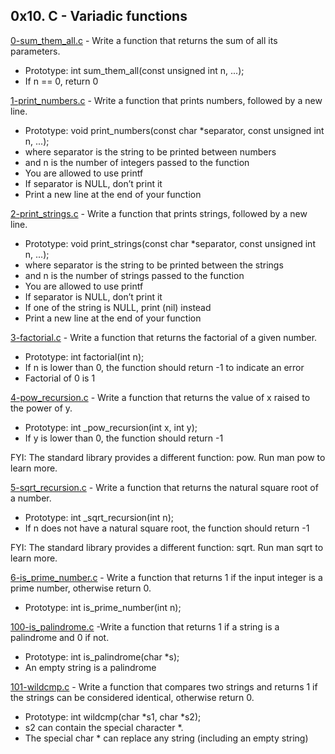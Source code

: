 ## 0x10. C - Variadic functions

[0-sum_them_all.c](./0-sum_them_all.c) - Write a function that returns the sum of all its parameters.

- Prototype: int sum_them_all(const unsigned int n, ...);
- If n == 0, return 0

[1-print_numbers.c](./1-print_numbers.c) - Write a function that prints numbers, followed by a new line.

- Prototype: void print_numbers(const char \*separator, const unsigned int n, ...);
- where separator is the string to be printed between numbers
- and n is the number of integers passed to the function
- You are allowed to use printf
- If separator is NULL, don’t print it
- Print a new line at the end of your function

[2-print_strings.c](./2-print_strings.c) - Write a function that prints strings, followed by a new line.

- Prototype: void print_strings(const char \*separator, const unsigned int n, ...);
- where separator is the string to be printed between the strings
- and n is the number of strings passed to the function
- You are allowed to use printf
- If separator is NULL, don’t print it
- If one of the string is NULL, print (nil) instead
- Print a new line at the end of your function

[3-factorial.c](./3-factorial.c) - Write a function that returns the factorial of a given number.

- Prototype: int factorial(int n);
- If n is lower than 0, the function should return -1 to indicate an error
- Factorial of 0 is 1

[4-pow_recursion.c](./4-pow_recursion.c) - Write a function that returns the value of x raised to the power of y.

- Prototype: int \_pow_recursion(int x, int y);
- If y is lower than 0, the function should return -1

FYI: The standard library provides a different function: pow. Run man pow to learn more.

[5-sqrt_recursion.c](./5-sqrt_recursion.c) - Write a function that returns the natural square root of a number.

- Prototype: int \_sqrt_recursion(int n);
- If n does not have a natural square root, the function should return -1

FYI: The standard library provides a different function: sqrt. Run man sqrt to learn more.

[6-is_prime_number.c](./6-is_prime_number.c) - Write a function that returns 1 if the input integer is a prime number, otherwise return 0.

- Prototype: int is_prime_number(int n);

[100-is_palindrome.c](./100-is_palindrome.c) -Write a function that returns 1 if a string is a palindrome and 0 if not.

- Prototype: int is_palindrome(char \*s);
- An empty string is a palindrome

[101-wildcmp.c](./101-wildcmp.c) - Write a function that compares two strings and returns 1 if the strings can be considered identical, otherwise return 0.

- Prototype: int wildcmp(char *s1, char *s2);
- s2 can contain the special character \*.
- The special char \* can replace any string (including an empty string)
